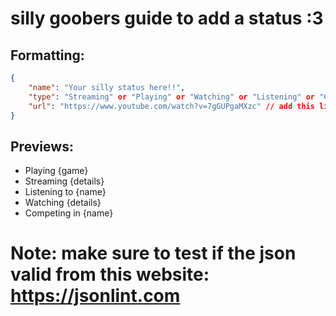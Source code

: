 # silly goobers guide to add a status :3


## Formatting:
```json
{
    "name": "Your silly status here!!",
    "type": "Streaming" or "Playing" or "Watching" or "Listening" or "Competing",
    "url": "https://www.youtube.com/watch?v=7gGUPgaMXzc" // add this line if the type is streaming, it should be a valid youtube video link or a twitch stream link
}
```

## Previews:
- Playing {game}
- Streaming {details}
- Listening to {name}
- Watching {details}
- Competing in {name}


# Note: make sure to test if the json valid from this website: https://jsonlint.com
